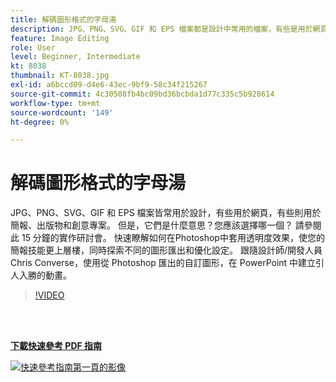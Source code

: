 ```yaml
---
title: 解碼圖形格式的字母湯
description: JPG、PNG、SVG、GIF 和 EPS 檔案都是設計中常用的檔案，有些是用於網頁，有些則用於簡報、出版物和創意專案。 但是它們是什麼意思，您應該選擇哪一個？
feature: Image Editing
role: User
level: Beginner, Intermediate
kt: 8038
thumbnail: KT-8038.jpg
exl-id: a6bccd09-d4e6-43ec-9bf9-58c34f215267
source-git-commit: 4c30508fb4bc09bd36bcbda1d77c335c5b928614
workflow-type: tm+mt
source-wordcount: '149'
ht-degree: 0%

---
```


# 解碼圖形格式的字母湯

JPG、PNG、SVG、GIF 和 EPS 檔案皆常用於設計，有些用於網頁，有些則用於簡報、出版物和創意專案。 但是，它們是什麼意思？您應該選擇哪一個？ 請參閱此 15 分鐘的實作研討會。 快速瞭解如何在Photoshop中套用透明度效果，使您的簡報技能更上層樓，同時探索不同的圖形匯出和優化設定。 跟隨設計師/開發人員 Chris Converse，使用從 Photoshop 匯出的自訂圖形，在 PowerPoint 中建立引人入勝的動畫。

>[!VIDEO](https://video.tv.adobe.com/v/333805?hidetitle=true)

<br> 

[**下載快速參考 PDF 指南**](../quick-reference/Decodingthealphabetsoupofgraphicformats.pdf)

[![快速參考指南第一頁的影像](assets/DecodingthealphabetsoupofgraphicformatsPage1.png)](../quick-reference/Decodingthealphabetsoupofgraphicformats.pdf)

